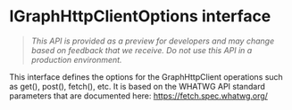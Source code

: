 # IGraphHttpClientOptions interface





> _This API is provided as a preview for developers and may change based on feedback that we receive.  Do not use this API in a production environment._

This interface defines the options for the GraphHttpClient operations such as get(), post(), fetch(), etc. It is based on the WHATWG API standard parameters that are documented here: https://fetch.spec.whatwg.org/









